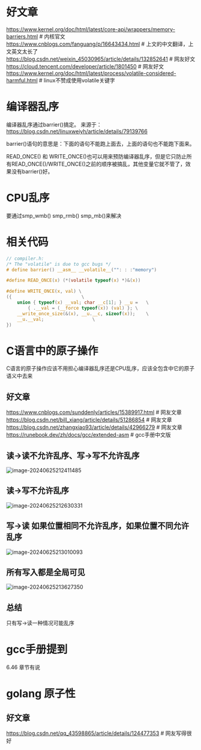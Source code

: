 # 好文章

https://www.kernel.org/doc/html/latest/core-api/wrappers/memory-barriers.html # 内核官文
https://www.cnblogs.com/fanguang/p/16643434.html # 上文的中文翻译，上文英文太长了
https://blog.csdn.net/weixin_45030965/article/details/132852641 # 网友好文
https://cloud.tencent.com/developer/article/1801450 # 网友好文
https://www.kernel.org/doc/html/latest/process/volatile-considered-harmful.html # linux不赞成使用volatile关键字

# 编译器乱序

编译器乱序通过barrier()搞定。
来源于：https://blog.csdn.net/linuxweiyh/article/details/79139766

barrier()语句的意思是：下面的语句不能跑上面去，上面的语句也不能跑下面来。

READ_ONCE() 和 WRITE_ONCE()也可以用来预防编译器乱序，但是它只防止所有READ_ONCE()/WRITE_ONCE()之前的顺序被搞乱，其他变量它就不管了，效果没有barrier()好。

# CPU乱序

要通过smp_wmb() smp_rmb() smp_mb()来解决

# 相关代码

```c
// compiler.h:
/* The "volatile" is due to gcc bugs */
# define barrier() __asm__ __volatile__("": : :"memory")

#define READ_ONCE(x) (*(volatile typeof(x) *)&(x))

#define WRITE_ONCE(x, val) \
({							\
	union { typeof(x) __val; char __c[1]; } __u =	\
		{ .__val = (__force typeof(x)) (val) }; \
	__write_once_size(&(x), __u.__c, sizeof(x));	\
	__u.__val;					\
})

```

# C语言中的原子操作

C语言的原子操作应该不用担心编译器乱序还是CPU乱序，应该全包含中它的原子语义中去来

## 好文章

https://www.cnblogs.com/sunddenly/articles/15389917.html # 网友文章
https://blog.csdn.net/bill_xiang/article/details/51286854 # 网友文章
https://blog.csdn.net/zhangxiao93/article/details/42966279 # 网友文章
https://runebook.dev/zh/docs/gcc/extended-asm # gcc手册中文版

## 读->读不允许乱序、写->写不允许乱序

![image-20240625212411485](https://raw.githubusercontent.com/zp001paul/myarticle/main/img/image-20240625212411485.png?token=A6BGZFNZVCKTLGVU74SVKBLGPLCT6)

## 读->写不允许乱序

![image-20240625212630331](https://raw.githubusercontent.com/zp001paul/myarticle/main/img/image-20240625212630331.png?token=A6BGZFPCLZZKZI2OJJ3HMC3GPLC4I)

## 写->读 如果位置相同不允许乱序，如果位置不同允许乱序

![image-20240625213010093](https://raw.githubusercontent.com/zp001paul/myarticle/main/img/image-20240625213010093.png?token=A6BGZFN2DLA5QY3O4JNLUELGPLDJ6)

## 所有写入都是全局可见

![image-20240625213627350](https://raw.githubusercontent.com/zp001paul/myarticle/main/img/image-20240625213627350.png?token=A6BGZFJZXEDBWGQGX7PCSRTGPLEBS)

## 总结

只有写->读一种情况可能乱序

# gcc手册提到

6.46 章节有说

# golang 原子性

## 好文章

https://blog.csdn.net/qq_43598865/article/details/124477353 # 网友写得很好
